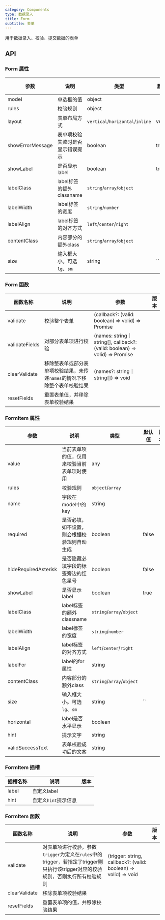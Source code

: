 ```yaml
---
category: Components
type: 数据录入
title: Form
subtitle: 表单
---
```


用于数据录入、校验、提交数据的表单

## API

### Form 属性

| 参数               | 说明                  | 类型                               | 默认值      | 版本  |
|------------------|---------------------|----------------------------------|----------|-----|
| model            | 单选框的值               | object                           |          |     |
| rules            | 校验规则                | object                           |          |     |
| layout           | 表单布局方式              | `vertical`/`horizontal`/`inline` | vertical |     |
| showErrorMessage | 表单项校验失败时是否显示错误提示    | boolean                          | true     |     |
| showLabel        | 是否显示label           | boolean                          | true     |     |
| labelClass       | label标签的额外classname | `string`/`array`/`object`        |          |     |
| labelWidth       | label标签的宽度          | `string`/`number`                |          |     |  |
| labelAlign       | label标签的对齐方式        | `left`/`center`/`right`          |          |     |  |
| contentClass     | 内容部分的额外class        | `string`/`array`/`object`        |          |     |  |
| size             | 输入框大小。可选 `lg`、`sm`  | string                           | ``       |     |


### Form 函数

| 函数名称           | 说明                                       | 参数                                                                                 | 版本    |
|----------------|------------------------------------------|------------------------------------------------------------------------------------|-------|
| validate       | 校验整个表单                                   | (callback?: (valid: boolean) => volid) => Promise<boolean>                         |       |
| validateFields | 对部分表单项进行校验                               | (names: string｜string[], callback?: (valid: boolean) => volid) => Promise<boolean> |       |
| clearValidate  | 移除整表单或部分表单项校验结果，未传递`names`的情况下移除整个表单校验结果 | (names?: string｜string[]) => void                                                  |       |
| resetFields    | 重置表单值，并移除表单校验结果                          |                                                                                    |       |


### FormItem 属性

| 参数                   | 说明                  | 类型                        | 默认值   | 版本  |
|----------------------|---------------------|---------------------------|-------|-----|
| value                | 当前表单项的值，仅用来校验当前表单项时使用         | any                       |       |     |
| rules                | 校验规则                | `object`/`array`          |       |     |
| name                 | 字段在model中的key              | string                    |       |     |
| required             | 是否必填，如不设置，则会根据校验规则自动生成    | boolean                   | false |     |
| hideRequiredAsterisk | 是否隐藏必填字段的标签旁边的红色星号    | boolean                   | false |     |
| showLabel            | 是否显示label           | boolean                   | true  |     |
| labelClass           | label标签的额外classname | `string`/`array`/`object` |       |     |
| labelWidth           | label标签的宽度          | `string`/`number`         |       |     |  |
| labelAlign           | label标签的对齐方式        | `left`/`center`/`right`   |       |     |  |
| labelFor             | label的for属性        | string                    |       |     |  |
| contentClass         | 内容部分的额外class        | `string`/`array`/`object` |       |     |  |
| size                 | 输入框大小。可选 `lg`、`sm`  | string                    | ``    |     |
| horizontal           | label是否水平显示    | boolean                   |       |     |
| hint                 | 提示文字    | string                    |       |     |
| validSuccessText     | 表单校验成功后的文案    | string                    |       |     |

### FormItem 插槽

| 插槽名称    | 说明                    | 版本  |
|---------|-----------------------|-----|
| label  | 自定义label              |     |
| hint   | 自定义`hint`提示信息         |     |


### FormItem 函数

| 函数名称           | 说明                                                                               | 参数                                                                                 | 版本    |
|----------------|----------------------------------------------------------------------------------|------------------------------------------------------------------------------------|-------|
| validate       | 对表单项进行校验，参数`trigger`为定义在`rules`中的trigger，若指定了trigger则只执行该trigger对应的校验规则，否则执行所有校验规则 | (trigger: string, callback?: (valid: boolean) => volid) => void                    |       |
| clearValidate  | 移除表单项校验结果                                       |                                                 |       |
| resetFields    | 重置表单项的值，并移除校验结果                                                                  |                                                                                    |       |
